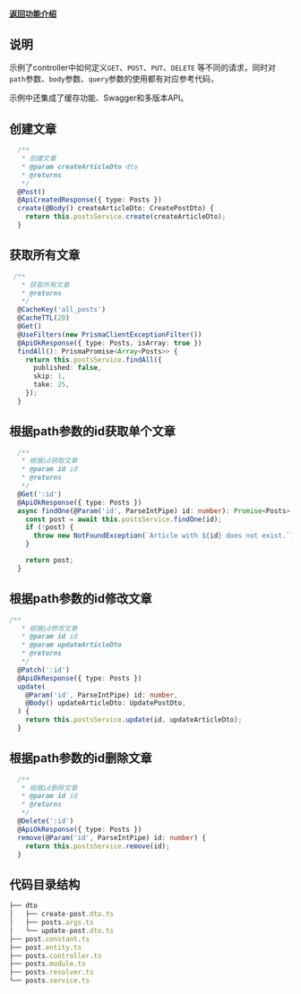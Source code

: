 #### [返回功能介绍](/feature/)
## 说明

示例了controller中如何定义`GET`、`POST`、`PUT`、`DELETE` 等不同的请求，同时对`path`参数、`body`参数、`query`参数的使用都有对应参考代码，

示例中还集成了缓存功能、Swagger和多版本API。



## 创建文章

```typescript
  /**
   * 创建文章
   * @param createArticleDto dto
   * @returns
   */
  @Post()
  @ApiCreatedResponse({ type: Posts })
  create(@Body() createArticleDto: CreatePostDto) {
    return this.postsService.create(createArticleDto);
  }
```



## 获取所有文章

```typescript
 /**
   * 获取所有文章
   * @returns
   */
  @CacheKey('all_posts')
  @CacheTTL(20)
  @Get()
  @UseFilters(new PrismaClientExceptionFilter())
  @ApiOkResponse({ type: Posts, isArray: true })
  findAll(): PrismaPromise<Array<Posts>> {
    return this.postsService.findAll({
      published: false,
      skip: 1,
      take: 25,
    });
  }
```







## 根据path参数的id获取单个文章

```typescript
  /**
   * 根据id获取文章
   * @param id id
   * @returns
   */
  @Get(':id')
  @ApiOkResponse({ type: Posts })
  async findOne(@Param('id', ParseIntPipe) id: number): Promise<Posts> {
    const post = await this.postsService.findOne(id);
    if (!post) {
      throw new NotFoundException(`Article with ${id} does not exist.`);
    }

    return post;
  }
```



## 根据path参数的id修改文章

```typescript
/**
   * 根据id修改文章
   * @param id id
   * @param updateArticleDto
   * @returns
   */
  @Patch(':id')
  @ApiOkResponse({ type: Posts })
  update(
    @Param('id', ParseIntPipe) id: number,
    @Body() updateArticleDto: UpdatePostDto,
  ) {
    return this.postsService.update(id, updateArticleDto);
  }
```



## 根据path参数的id删除文章

```typescript
  /**
   * 根据id删除文章
   * @param id id
   * @returns
   */
  @Delete(':id')
  @ApiOkResponse({ type: Posts })
  remove(@Param('id', ParseIntPipe) id: number) {
    return this.postsService.remove(id);
  }
```





## 代码目录结构

```typescript
├── dto
│   ├── create-post.dto.ts
│   ├── posts.args.ts
│   └── update-post.dto.ts
├── post.constant.ts
├── post.entity.ts
├── posts.controller.ts
├── posts.module.ts
├── posts.resolver.ts
└── posts.service.ts
```

